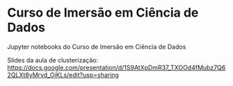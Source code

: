 # Curso de Imersão em Ciência de Dados

Jupyter notebooks do Curso de Imersão em Ciência de Dados

Slides da aula de clusterização:
https://docs.google.com/presentation/d/1S9AtXpDmR37_TXOOd4fMubz7Q62QLXt8yMrvd_OiKLs/edit?usp=sharing
